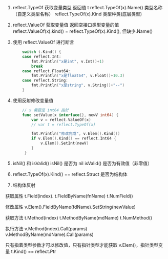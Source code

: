 1.  reflect.TypeOf 获取变量类型
    返回值 t
    reflect.TypeOf(x).Name() 类型名称（自定义类型名称）
    reflect.TypeOf(x).Kind 类型种类(底层类型)
2.  reflect.ValueOf 获取变量值
    返回空接口类型变量的值
    reflect.ValueOf(x).kind() = reflect.TypeOf(x).Kind(), 但缺少.Name()
3.  使用 reflect.ValueOf 进行断言

    ```go
        switch t.Kind() {
        case reflect.Int:
        	fmt.Println("x是int", v.Int()+1)
        	break
        case reflect.Float64:
        	fmt.Println("x是float64", v.Float()+10.3)
        case reflect.String:
        	fmt.Println("x是string", v.String()+"--")
        }
    ```

4.  使用反射修改变量值

    ```go
        // x 需要是 int64 指针
        func setValue(x interface{}, newV int64) {
         	var v = reflect.ValueOf(x)
         	// var t = reflect.TypeOf(x)

         	fmt.Println("修改完成", v.Elem().Kind())
         	if v.Elem().Kind() == reflect.Int64 {
         		v.Elem().SetInt(newV)
         	}
         }
    ```

5.  isNil() 和 isValid()
    isNil() 是否为 nil
    isValid() 是否为有效值（非零值）

6.  reflect.TypeOf(x).Kind() == reflect.Struct
    是否为结构体

7.  结构体反射

获取属性
t.Field(index).
t.FieldByName(fnName)
t.NumField()

修改属性
v.Elem().FieldByName(fdName).SetString(newValue)

获取方法
t.Method(index)
t.MethodByName(mdName)
t.NumMethod()

执行方法
v.Method(index).Call(params)
v.MethodByName(mdName).Call(params)

只有指着类型参数才可以修改值，只有指针类型才能获取 v.Elem()，指针类型变量 t.Kind() == reflect.Ptr

